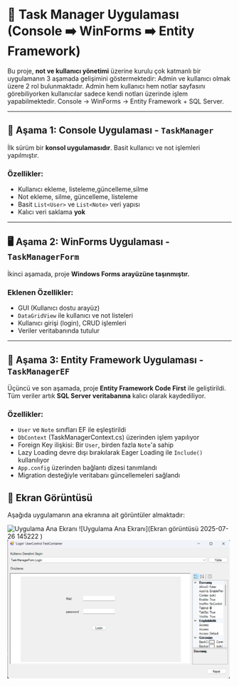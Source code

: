 # 📝 Task Manager Uygulaması (Console ➡️ WinForms ➡️ Entity Framework)

Bu proje, **not ve kullanıcı yönetimi** üzerine kurulu çok katmanlı bir uygulamanın 3 aşamada gelişimini göstermektedir: 
Admin ve kullanıcı olmak üzere 2 rol bulunmaktadır. Admin hem kullanıcı hem notlar sayfasını görebiliyorken kullanıcılar sadece kendi notları üzerinde işlem yapabilmektedir.
Console → WinForms → Entity Framework + SQL Server.

---

## 🚀 Aşama 1: Console Uygulaması - `TaskManager`
İlk sürüm bir **konsol uygulamasıdır**. Basit kullanıcı ve not işlemleri yapılmıştır.

### Özellikler:
- Kullanıcı ekleme, listeleme,güncelleme,silme
- Not ekleme, silme, güncelleme, listeleme
- Basit `List<User>` ve `List<Note>` veri yapısı
- Kalıcı veri saklama **yok** 

---

## 🖥️ Aşama 2: WinForms Uygulaması - `TaskManagerForm`
İkinci aşamada, proje **Windows Forms arayüzüne taşınmıştır.**

### Eklenen Özellikler:
- GUI (Kullanıcı dostu arayüz)
- `DataGridView` ile kullanıcı ve not listeleri
- Kullanıcı girişi (login), CRUD işlemleri
- Veriler veritabanında tutulur

---

## 🧠 Aşama 3: Entity Framework Uygulaması - `TaskManagerEF`
Üçüncü ve son aşamada, proje **Entity Framework Code First** ile geliştirildi.  
Tüm veriler artık **SQL Server veritabanına** kalıcı olarak kaydediliyor.

### Özellikler:
- `User` ve `Note` sınıfları EF ile eşleştirildi
- `DbContext` (TaskManagerContext.cs) üzerinden işlem yapılıyor
- Foreign Key ilişkisi: Bir `User`, birden fazla `Note`'a sahip
- Lazy Loading devre dışı bırakılarak Eager Loading ile `Include()` kullanılıyor
- `App.config` üzerinden bağlantı dizesi tanımlandı
- Migration desteğiyle veritabanı güncellemeleri sağlandı

## 📸 Ekran Görüntüsü

Aşağıda uygulamanın ana ekranına ait görüntüler almaktadır:

![Uygulama Ana Ekranı](<img width="1052" height="653" alt="Ekran görüntüsü 2025-07-26 145222" src="https://github.com/user-attachments/assets/9a07149c-83c9-4455-9903-2de641ae80ac" />
)
![Uygulama Ana Ekranı](Ekran görüntüsü 2025-07-26 145222
)
<img src="Ekran görüntüsü 2025-07-26 145222.png" width="500"/>

